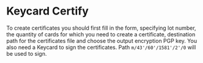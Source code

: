 # Keycard Certify

To create certificates you should first fill in the form, specifying lot number, the quantity of cards for which you need to create a certificate, destination path for the certificates file and choose the output encryption PGP key. You also need a Keycard to sign the certificates. Path `m/43'/60'/1581'/2'/0` will be used to sign.


